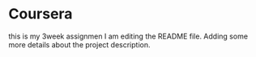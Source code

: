 # Coursera
this is my 3week assignmen
I am editing the README file. Adding some more details about the project description.
